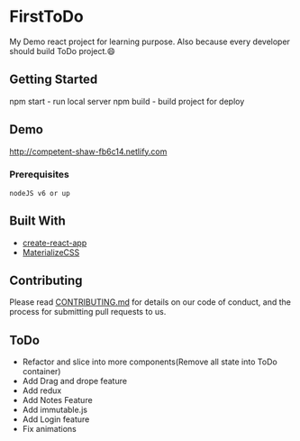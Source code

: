 # FirstToDo

My Demo react project for learning purpose. Also because every developer should build ToDo project.😄

## Getting Started

npm start - run local server
npm build - build project for deploy

## Demo

http://competent-shaw-fb6c14.netlify.com

### Prerequisites

```
nodeJS v6 or up
```

## Built With

* [create-react-app](https://github.com/facebook/create-react-app)
* [MaterializeCSS](http://materializecss.com/)

## Contributing

Please read [CONTRIBUTING.md](https://gist.github.com/PurpleBooth/b24679402957c63ec426) for details on our code of conduct, and the process for submitting pull requests to us.

## ToDo

* Refactor and slice into more components(Remove all state into ToDo container)
* Add Drag and drope feature
* Add redux
* Add Notes Feature
* Add immutable.js
* Add Login feature
* Fix animations
